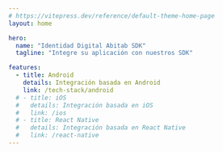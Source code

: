 ```yaml
---
# https://vitepress.dev/reference/default-theme-home-page
layout: home

hero:
  name: "Identidad Digital Abitab SDK"
  tagline: "Integre su aplicación con nuestros SDK"

features:
  - title: Android
    details: Integración basada en Android
    link: /tech-stack/android
  # - title: iOS
  #   details: Integración basada en iOS
  #   link: /ios
  # - title: React Native
  #   details: Integración basada en React Native
  #   link: /react-native
---
```

